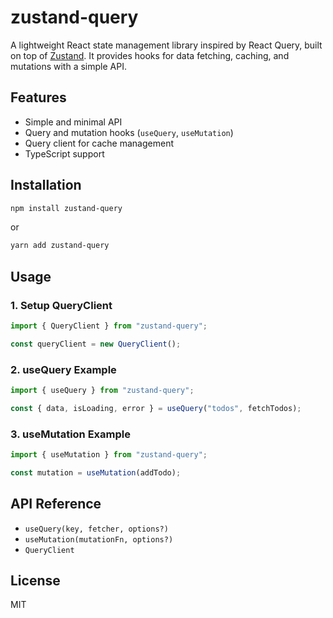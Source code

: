# zustand-query

A lightweight React state management library inspired by React Query, built on top of [Zustand](https://github.com/pmndrs/zustand). It provides hooks for data fetching, caching, and mutations with a simple API.

## Features

- Simple and minimal API
- Query and mutation hooks (`useQuery`, `useMutation`)
- Query client for cache management
- TypeScript support

## Installation

```bash
npm install zustand-query
```

or

```bash
yarn add zustand-query
```

## Usage

### 1. Setup QueryClient

```typescript
import { QueryClient } from "zustand-query";

const queryClient = new QueryClient();
```

### 2. useQuery Example

```typescript
import { useQuery } from "zustand-query";

const { data, isLoading, error } = useQuery("todos", fetchTodos);
```

### 3. useMutation Example

```typescript
import { useMutation } from "zustand-query";

const mutation = useMutation(addTodo);
```

## API Reference

- `useQuery(key, fetcher, options?)`
- `useMutation(mutationFn, options?)`
- `QueryClient`

## License

MIT
